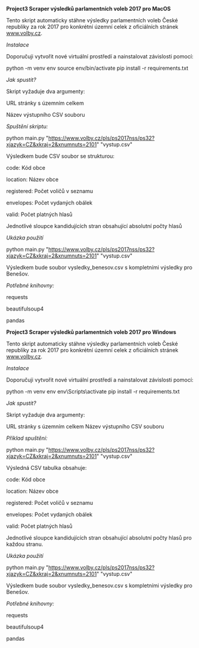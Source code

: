 **Project3 Scraper výsledků parlamentních voleb 2017 pro MacOS**

Tento skript automaticky stáhne výsledky parlamentních voleb České republiky za rok 2017 pro konkrétní územní celek z oficiálních stránek www.volby.cz.

*Instalace*

Doporučuji vytvořit nové virtuální prostředí a nainstalovat závislosti pomocí:

python -m venv env
source env/bin/activate
pip install -r requirements.txt

*Jak spustit?*

Skript vyžaduje dva argumenty:

URL stránky s územním celkem

Název výstupního CSV souboru

*Spuštění skriptu:*

python main.py "https://www.volby.cz/pls/ps2017nss/ps32?xjazyk=CZ&xkraj=2&xnumnuts=2101" "vystup.csv"

Výsledkem bude CSV soubor se strukturou:

code: Kód obce

location: Název obce

registered: Počet voličů v seznamu

envelopes: Počet vydaných obálek

valid: Počet platných hlasů

Jednotlivé sloupce kandidujících stran obsahující absolutní počty hlasů

*Ukázka použití*

python main.py "https://www.volby.cz/pls/ps2017nss/ps32?xjazyk=CZ&xkraj=2&xnumnuts=2101" "vystup.csv"

Výsledkem bude soubor vysledky_benesov.csv s kompletními výsledky pro Benešov.

*Potřebné knihovny:*

requests

beautifulsoup4

pandas

**Project3 Scraper výsledků parlamentních voleb 2017 pro Windows**

Tento skript automaticky stáhne výsledky parlamentních voleb České republiky za rok 2017 pro konkrétní územní celek z oficiálních stránek www.volby.cz.

*Instalace*

Doporučuji vytvořit nové virtuální prostředí a nainstalovat závislosti pomocí:

python -m venv env
env\Scripts\activate
pip install -r requirements.txt

*Jak spustit?*

Skript vyžaduje dva argumenty:

URL stránky s územním celkem
Název výstupního CSV souboru

*Příklad spuštění:*

python main.py "https://www.volby.cz/pls/ps2017nss/ps32?xjazyk=CZ&xkraj=2&xnumnuts=2101" "vystup.csv"

Výsledná CSV tabulka obsahuje:

code: Kód obce

location: Název obce

registered: Počet voličů v seznamu

envelopes: Počet vydaných obálek

valid: Počet platných hlasů

Jednotlivé sloupce kandidujících stran obsahující absolutní počty hlasů pro každou stranu.

*Ukázka použití*

python main.py "https://www.volby.cz/pls/ps2017nss/ps32?xjazyk=CZ&xkraj=2&xnumnuts=2101" "vystup.csv"

Výsledkem bude soubor vysledky_benesov.csv s kompletními výsledky pro Benešov.

*Potřebné knihovny:*

requests

beautifulsoup4

pandas
